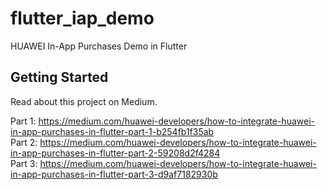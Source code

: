 # flutter_iap_demo

HUAWEI In-App Purchases Demo in Flutter

## Getting Started

Read about this project on Medium.

Part 1: https://medium.com/huawei-developers/how-to-integrate-huawei-in-app-purchases-in-flutter-part-1-b254fb1f35ab</br>
Part 2: https://medium.com/huawei-developers/how-to-integrate-huawei-in-app-purchases-in-flutter-part-2-59208d2f4284</br>
Part 3: https://medium.com/huawei-developers/how-to-integrate-huawei-in-app-purchases-in-flutter-part-3-d9af7182930b</br>
